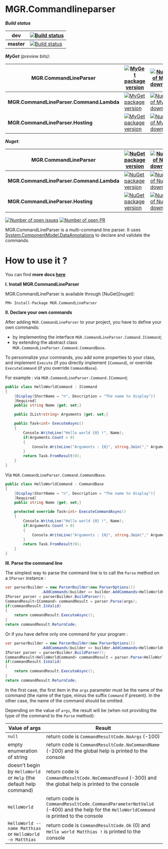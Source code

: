 MGR.Commandlineparser
=================

_**Build status**_

| dev        | [![Build status][build-status_dev_img]][build-status_dev_url] |
|------------|---------------------------------------------------------|
| **master** | [![Build status][build-status_master_img]][build-status_master_url] |


***MyGet*** *(preview bits)*:

| MGR.CommandLineParser | [![MyGet package version][myget_commandlineparser_img]][myget_commandlineparser_url] | [![Number of MyGet downloads][myget-download_commandlineparser_img]][myget-download_commandlineparser_url] |
|-|-|-|
| **MGR.CommandLineParser.Command.Lambda** | [![MyGet package version][myget_commandlineparser-command-lambda_img]][myget_commandlineparser-command-lambda_url] | [![Number of MyGet downloads][myget-download_commandlineparser-command-lambda_img]][myget-download_commandlineparser-command-lambda_url] |
| **MGR.CommandLineParser.Hosting** | [![MyGet package version][myget_commandlineparser-hosting_img]][myget_commandlineparser-hosting_url] | [![Number of MyGet downloads][myget-download_commandlineparser-hosting_img]][myget-download_commandlineparser-hosting_url] |

***Nuget***:

| MGR.CommandLineParser | [![NuGet package version][nuget_commandlineparser_img]][nuget_commandlineparser_url] | [![Number of NuGet downloads][nuget-download_commandlineparser_img]][nuget-download_commandlineparser_url] |
|-|-|-|
| **MGR.CommandLineParser.Command.Lambda** | [![NuGet package version][nuget_commandlineparser-command-lambda_img]][nuget_commandlineparser-command-lambda_url] | [![Number of NuGet downloads][nuget-download_commandlineparser-command-lambda_img]][nuget-download_commandlineparser-command-lambda_url] |
| **MGR.CommandLineParser.Hosting** | [![NuGet package version][nuget_commandlineparser-hosting_img]][nuget_commandlineparser-hosting_url] | [![Number of NuGet downloads][nuget-download_commandlineparser-hosting_img]][nuget-download_commandlineparser-hosting_url] |

[![Number of open issues][github-issues_img]][github-issues_url]
[![Number of open PR][github-pr_img]][github-pr_url]

MGR.CommandLineParser is a multi-command line parser. It uses [System.ComponentModel.DataAnnotations](http://msdn.microsoft.com/fr-fr/library/system.componentmodel.dataannotations.aspx) to declare and validate the commands.

# How to use it ?
You can find **more docs [here](docs/index.md)**

**I. Install MGR.CommandLineParser**

MGR.CommandLineParser is available through [NuGet][nuget]:

    PM> Install-Package MGR.CommandLineParser

**II. Declare your own commands**

After adding `MGR.CommandLineParser` to your project, you have to define your own commands:

* by implementing the interface `MGR.CommandLineParser.Command.ICommand`;
* by extending the abstract class `MGR.CommandLineParser.Command.CommandBase`.

To personnalize your commands, you add some properties to your class, and implement `Execute` (if you directly implement `ICommand`), or override `ExecuteCommand` (if you override `CommandBase`).

For example :
via `MGR.CommandLineParser.Command.ICommand`;
``` c#
public class HelloWorldCommand : ICommand
{
    [Display(ShortName = "n", Description = "The name to display")]
    [Required]
    public string Name {get; set;}

    public IList<string> Arguments {get; set;}

    public Task<int> ExecuteAsync()
    {
        Console.WriteLine("Hello world {0} !", Name);
        if(Arguments.Count > 0)
        {
            Console.WriteLine("Arguments : {0}", string.Join("," Arguments));
        }
        return Task.FromResult(0);
    }
}
```

Via `MGR.CommandLineParser.Command.CommandBase`.
```c#
public class HelloWorldCommand : CommandBase
{
    [Display(ShortName = "n", Description = "The name to display")]
    [Required]
    public string Name {get; set;}

    protected override Task<int> ExecuteCommandAsync()
    {
        Console.WriteLine("Hello world {0} !", Name);
        if(Arguments.Count > 0)
        {
            Console.WriteLine("Arguments : {0}", string.Join("," Arguments));
        }
        return Task.FromResult(0);
    }
}
```

**III. Parse the command line**

The simplest way to parse the command line is to call the `Parse` method on a `IParser` instance :
```c#
var parserBuilder = new ParserBuilder(new ParserOptions())
                .AddCommands(builder => builder.AddCommands<HelloWorldCommand>());
IParser parser = parserBuilder.BuildParser();
CommandResult<ICommand> commandResult = parser.Parse(args);
if(commandResult.IsValid)
{
    return commandResult.ExecuteAsync();
}
return commandResult.ReturnCode;
```

Or if you have define only one command for your program :
```c#
var parserBuilder = new ParserBuilder(new ParserOptions())
                .AddCommands(builder => builder.AddCommands<HelloWorldCommand>());
IParser parser = parserBuilder.BuildParser();
CommandResult<HelloWorldCommand> commandResult = parser.Parse<HelloWorldCommand>(args);
if(commandResult.IsValid)
{
    return commandResult.ExecuteAsync();
}
return commandResult.ReturnCode;
```

In the first case, the first item in the `args` parameter must be the name of the command (the name of the type, minus the suffix `Command` if present).
In the other case, the name of the command should be omitted.

Depending on the value of `args`, the result will be (when not providing the type of the command to the `Parse` method):

| Value of args | Result |
|------|--------|
|`null`|return code is `CommandResultCode.NoArgs` (-100)|
|empty enumeration of string|return code is `CommandResultCode.NoCommandName` (-200) and the global help is printed to the console|
|doesn't begin by `HelloWorld` or `Help` (the default help command)|return code is `CommandResultCode.NoCommandFound` (-300) and the global help is printed to the console|
|`HelloWorld`|return code is `CommandResultCode.CommandParameterNotValid` (-400) and the help for the `HelloWorldCommand` is printed to the console|
|`HelloWorld --name Matthias` or `HelloWorld -n Matthias`|return code is `CommandResultCode.Ok` (0) and `Hello world Matthias !` is printed to the console|


   [build-status_dev_img]: https://dev.azure.com/mgrosperrin/github/_apis/build/status/MGR.CommandLineParser?branchName=dev
   [build-status_dev_url]: https://dev.azure.com/mgrosperrin/github/_build?definitionId=14&_a=summary&repositoryFilter=4&branchFilter=22
   [build-status_master_img]: https://dev.azure.com/mgrosperrin/github/_apis/build/status/MGR.CommandLineParser?branchName=master
   [build-status_master_url]: https://dev.azure.com/mgrosperrin/github/_build?definitionId=14&_a=summary&repositoryFilter=4&branchFilter=39
   [myget_commandlineparser_img]: https://img.shields.io/myget/mgrosperrin/vpre/MGR.CommandLineParser.svg
   [myget_commandlineparser_url]: https://www.myget.org/feed/mgrosperrin/package/nuget/MGR.CommandLineParser/
   [myget-download_commandlineparser_img]: https://img.shields.io/myget/mgrosperrin/dt/MGR.CommandLineParser.svg
   [myget-download_commandlineparser_url]: https://www.myget.org/feed/mgrosperrin/package/nuget/MGR.CommandLineParser/
   [myget_commandlineparser-command-lambda_img]: https://img.shields.io/myget/mgrosperrin/vpre/MGR.CommandLineParser.Command.Lambda.svg
   [myget_commandlineparser-command-lambda_url]: https://www.myget.org/feed/mgrosperrin/package/nuget/MGR.CommandLineParser.Command.Lambda/
   [myget-download_commandlineparser-command-lambda_img]: https://img.shields.io/myget/mgrosperrin/dt/MGR.CommandLineParser.Command.Lambda.svg
   [myget-download_commandlineparser-command-lambda_url]: https://www.myget.org/feed/mgrosperrin/package/nuget/MGR.CommandLineParser.Command.Lambda/
   [myget_commandlineparser-hosting_img]: https://img.shields.io/myget/mgrosperrin/vpre/MGR.CommandLineParser.Hosting.svg
   [myget_commandlineparser-hosting_url]: https://www.myget.org/feed/mgrosperrin/package/nuget/MGR.CommandLineParser.Hosting/
   [myget-download_commandlineparser-hosting_img]: https://img.shields.io/myget/mgrosperrin/dt/MGR.CommandLineParser.Hosting.svg
   [myget-download_commandlineparser-hosting_url]: https://www.myget.org/feed/mgrosperrin/package/nuget/MGR.CommandLineParser.Hosting/
   [nuget_commandlineparser_img]: https://img.shields.io/nuget/v/MGR.CommandLineParser.svg
   [nuget_commandlineparser_url]: https://www.nuget.org/packages/MGR.CommandLineParser/
   [nuget-download_commandlineparser_img]: https://img.shields.io/nuget/dt/MGR.CommandLineParser.svg
   [nuget-download_commandlineparser_url]: https://www.nuget.org/stats/packages/MGR.CommandLineParser?groupby=Version
   [nuget_commandlineparser-command-lambda_img]: https://img.shields.io/nuget/v/MGR.CommandLineParser.Command.Lambda.svg
   [nuget_commandlineparser-command-lambda_url]: https://www.nuget.org/packages/MGR.CommandLineParser.Command.Lambda/
   [nuget-download_commandlineparser-command-lambda_img]: https://img.shields.io/nuget/dt/MGR.CommandLineParser.Command.Lambda.svg
   [nuget-download_commandlineparser-command-lambda_url]: https://www.nuget.org/stats/packages/MGR.CommandLineParser.Command.Lambda?groupby=Version
   [nuget_commandlineparser-hosting_img]: https://img.shields.io/nuget/v/MGR.CommandLineParser.Hosting.svg
   [nuget_commandlineparser-hosting_url]: https://www.nuget.org/packages/MGR.CommandLineParser.Hosting/
   [nuget-download_commandlineparser-hosting_img]: https://img.shields.io/nuget/dt/MGR.CommandLineParser.Hosting.svg
   [nuget-download_commandlineparser-hosting_url]: https://www.nuget.org/stats/packages/MGR.CommandLineParser.Hosting?groupby=Version
   [github-issues_img]: http://img.shields.io/github/issues/mgrosperrin/commandlineparser.svg
   [github-issues_url]: https://github.com/mgrosperrin/commandlineparser/issues
   [github-pr_img]: http://img.shields.io/github/issues-pr/mgrosperrin/commandlineparser.svg
   [github-pr_url]: https://github.com/mgrosperrin/commandlineparser/pulls
